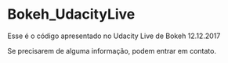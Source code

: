 # Bokeh_UdacityLive
Esse é o código apresentado no Udacity Live de Bokeh 12.12.2017

Se precisarem de alguma informação, podem entrar em contato.
